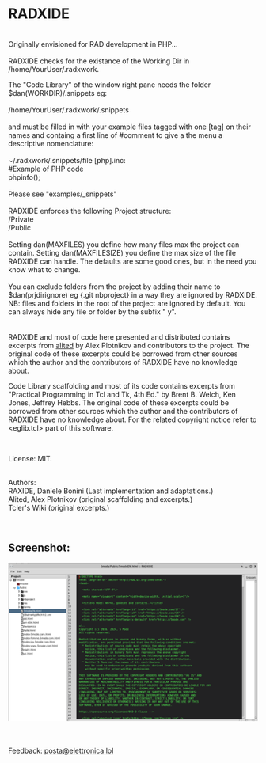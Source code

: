 # RADXIDE

<br>
Originally envisioned for RAD development in PHP...
<br><br>
RADXIDE checks for the existance of the Working Dir
in /home/YourUser/.radxwork.

The "Code Library" of the window right pane needs the 
folder $dan(WORKDIR)/.snippets eg:<br> 
<br> 
/home/YourUser/.radxwork/.snippets<br><br>
and must be filled in with your example files tagged with 
one [tag] on their names and containg a first line of 
#comment to give a the menu a descriptive nomenclature:<br>
<br>
~/.radxwork/.snippets/file [php].inc:<br>
#Example of PHP code<br>
phpinfo();<br>
<br>
Please see "examples/_snippets"
<br><br>
RADXIDE enforces the following Project structure:<br>
/Private<br>
/Public<br>
<br>
Setting dan(MAXFILES) you define how many files max the
project can contain. Setting dan(MAXFILESIZE) you define the 
max size of the file RADXIDE can handle.  The defaults are some good ones, but in the need you know what to change.
<br><br>
You can exclude folders from the project by adding 
their name to $dan(prjdirignore) 
eg {.git nbproject} in a way they are ignored by RADXIDE.<br> 
NB: files and folders in the root of the project are ignored by default.
You can always hide any file or folder by the subfix " y".
<br><br><br>
RADXIDE and most of code here presented and distributed contains excerpts 
from [alited](https://github.com/aplsimple/alited) by Alex Plotnikov and 
contributors to the project.
The original code of these excerpts could be 
borrowed from other sources which the author
and the contributors of RADXIDE have no 
knowledge about.

Code Library scaffolding and most of its code 
contains excerpts from "Practical Programming in Tcl and Tk, 4th Ed."
by Brent B. Welch, Ken Jones, Jeffrey Hebbs.
The original code of these excerpts could be 
borrowed from other sources which the author
and the contributors of RADXIDE have no 
knowledge about. For the related copyright notice
refer to <eglib.tcl> part of this software.

<br>

License: MIT.<br><br>

Authors:<br>
RAXIDE, Daniele Bonini (Last implementation and adaptations.) <br>
Alited, Alex Plotnikov (original scaffolding and excerpts.) <br>
Tcler's Wiki (original excerpts.)

<br>

## Screenshot:

![RADXIDE in action #1](/res/screenshot1.png)<br><br><br>

Feedback: <a href="mailto:posta@elettronica.lol">posta@elettronica.lol</a>
